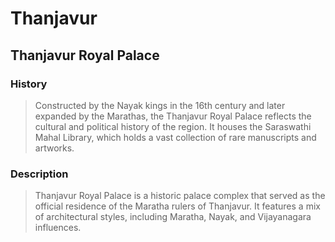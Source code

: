 # Thanjavur 
 ## Thanjavur Royal Palace 
  
 ### History 
 > Constructed by the Nayak kings in the 16th century and later expanded by the Marathas, the Thanjavur Royal Palace reflects the cultural and political history of the region. It houses the Saraswathi Mahal Library, which holds a vast collection of rare manuscripts and artworks. 
  
 ### Description 
 > Thanjavur Royal Palace is a historic palace complex that served as the official residence of the Maratha rulers of Thanjavur. It features a mix of architectural styles, including Maratha, Nayak, and Vijayanagara influences.